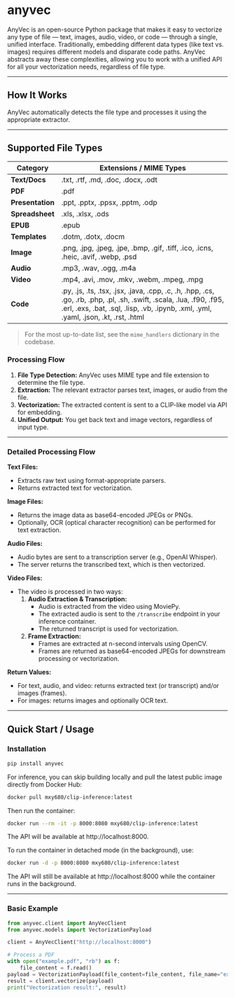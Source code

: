 # anyvec

AnyVec is an open-source Python package that makes it easy to vectorize any type of file — text, images, audio, video, or code — through a single, unified interface. Traditionally, embedding different data types (like text vs. images) requires different models and disparate code paths. AnyVec abstracts away these complexities, allowing you to work with a unified API for all your vectorization needs, regardless of file type.

---

## How It Works

AnyVec automatically detects the file type and processes it using the appropriate extractor.

---

## Supported File Types

| Category         | Extensions / MIME Types                                                                                                                                                                                       |
| ---------------- | ------------------------------------------------------------------------------------------------------------------------------------------------------------------------------------------------------------- |
| **Text/Docs**    | .txt, .rtf, .md, .doc, .docx, .odt                                                                                                                                                                            |
| **PDF**          | .pdf                                                                                                                                                                                                          |
| **Presentation** | .ppt, .pptx, .ppsx, .pptm, .odp                                                                                                                                                                               |
| **Spreadsheet**  | .xls, .xlsx, .ods                                                                                                                                                                                             |
| **EPUB**         | .epub                                                                                                                                                                                                         |
| **Templates**    | .dotm, .dotx, .docm                                                                                                                                                                                           |
| **Image**        | .png, .jpg, .jpeg, .jpe, .bmp, .gif, .tiff, .ico, .icns, .heic, .avif, .webp, .psd                                                                                                                            |
| **Audio**        | .mp3, .wav, .ogg, .m4a                                                                                                                                                                                        |
| **Video**        | .mp4, .avi, .mov, .mkv, .webm, .mpeg, .mpg                                                                                                                                                                    |
| **Code**         | .py, .js, .ts, .tsx, .jsx, .java, .cpp, .c, .h, .hpp, .cs, .go, .rb, .php, .pl, .sh, .swift, .scala, .lua, .f90, .f95, .erl, .exs, .bat, .sql, .lisp, .vb, .ipynb, .xml, .yml, .yaml, .json, .kt, .rst, .html |

> For the most up-to-date list, see the `mime_handlers` dictionary in the codebase.

### Processing Flow

1. **File Type Detection:** AnyVec uses MIME type and file extension to determine the file type.
2. **Extraction:** The relevant extractor parses text, images, or audio from the file.
3. **Vectorization:** The extracted content is sent to a CLIP-like model via API for embedding.
4. **Unified Output:** You get back text and image vectors, regardless of input type.

---

### Detailed Processing Flow

**Text Files:**

- Extracts raw text using format-appropriate parsers.
- Returns extracted text for vectorization.

**Image Files:**

- Returns the image data as base64-encoded JPEGs or PNGs.
- Optionally, OCR (optical character recognition) can be performed for text extraction.

**Audio Files:**

- Audio bytes are sent to a transcription server (e.g., OpenAI Whisper).
- The server returns the transcribed text, which is then vectorized.

**Video Files:**

- The video is processed in two ways:
  1. **Audio Extraction & Transcription:**
     - Audio is extracted from the video using MoviePy.
     - The extracted audio is sent to the `/transcribe` endpoint in your inference container.
     - The returned transcript is used for vectorization.
  2. **Frame Extraction:**
     - Frames are extracted at n-second intervals using OpenCV.
     - Frames are returned as base64-encoded JPEGs for downstream processing or vectorization.

**Return Values:**

- For text, audio, and video: returns extracted text (or transcript) and/or images (frames).
- For images: returns images and optionally OCR text.

---

## Quick Start / Usage

### Installation

```bash
pip install anyvec
```

For inference, you can skip building locally and pull the latest public image directly from Docker Hub:

```bash
docker pull mxy680/clip-inference:latest
```

Then run the container:

```bash
docker run --rm -it -p 8000:8080 mxy680/clip-inference:latest
```

The API will be available at http://localhost:8000.

To run the container in detached mode (in the background), use:

```bash
docker run -d -p 8000:8080 mxy680/clip-inference:latest
```

The API will still be available at http://localhost:8000 while the container runs in the background.

---

### Basic Example

```python
from anyvec.client import AnyVecClient
from anyvec.models import VectorizationPayload

client = AnyVecClient("http://localhost:8000")

# Process a PDF
with open("example.pdf", "rb") as f:
    file_content = f.read()
payload = VectorizationPayload(file_content=file_content, file_name="example.pdf")
result = client.vectorize(payload)
print("Vectorization result:", result)
```